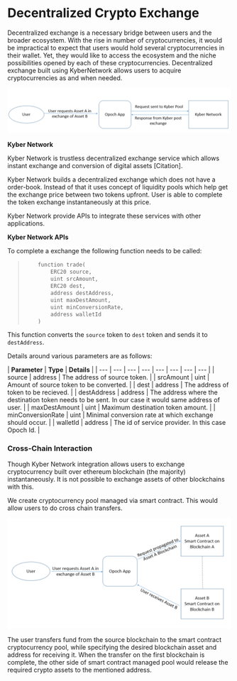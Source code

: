 # Decentralized Crypto Exchange

Decentralized exchange is a necessary bridge between users and the broader ecosystem. With the rise in number of cryptocurrencies, it would be impractical to expect that users would hold several cryptocurrencies in their wallet. Yet, they would like to access the ecosystem and the niche possibilities opened by each of these cryptocurrencies. Decentralized exchange built using KyberNetwork allows users to acquire cryptocurrencies as and when needed.

 

![Figure showing exchange of digital asset on Opoch using Kyber](../.gitbook/assets/screen-shot-2018-05-11-at-19.19.19.png)

**Kyber Network**

Kyber Network is trustless decentralized exchange service which allows instant exchange and conversion of digital assets \[Citation\]. 

Kyber Network builds a decentralized exchange which does not have a order-book. Instead of that it uses concept of liquidity pools which help get the exchange price between two tokens upfront. User is able to complete the token exchange instantaneously at this price. 

Kyber Network provide APIs to integrate these services with other applications.

**Kyber Network APIs**

To complete a exchange the following function needs to be called:

> ```text
>     function trade(
>         ERC20 source,
>         uint srcAmount,
>         ERC20 dest,
>         address destAddress,
>         uint maxDestAmount,
>         uint minConversionRate,
>         address walletId
>     )
> ```

This function converts the `source` token to `dest` token and sends it to `destAddress`.

Details around various parameters are as follows:

| **Parameter** | **Type** | **Details** |
| --- | --- | --- | --- | --- | --- | --- | --- |
| source | address | The address of source token. |
| srcAmount | uint | Amount of source token to be converted. |
| dest | address | The address of token to be recieved. |
| destAddress | address | The address where the destination token needs to be sent. In our case it would same address of user. |
| maxDestAmount | uint | Maximum destination token amount. |
| minConversionRate | uint | Minimal conversion rate at which exchange should occur. |
| walletId | address | The id of service provider. In this case Opoch Id. |

### Cross-Chain Interaction

Though Kyber Network integration allows users to exchange cryptocurrency built over ethereum blockchain \(the majority\) instantaneously. It is not possible to exchange assets of other blockchains with this.   
  
We create cryptocurrency pool managed via smart contract. This would allow users to do cross chain transfers. 

![Figure showing cross-blockchain exchange of digital assets](../.gitbook/assets/screen-shot-2018-05-12-at-22.45.31.png)

The user transfers fund from the source blockchain to the smart contract cryptocurrency pool, while specifying the desired blockchain asset and address for receiving it. When the transfer on the first blockchain is complete, the other side of smart contract managed pool would release the required crypto assets to the mentioned address.





